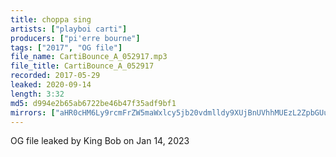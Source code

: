 ```yaml
---
title: choppa sing
artists: ["playboi carti"]
producers: ["pi'erre bourne"]
tags: ["2017", "OG file"]
file_name: CartiBounce_A_052917.mp3
file_title: CartiBounce_A_052917
recorded: 2017-05-29
leaked: 2020-09-14
length: 3:32
md5: d994e2b65ab6722be46b47f35adf9bf1
mirrors: ["aHR0cHM6Ly9rcmFrZW5maWxlcy5jb20vdmlldy9XUjBnUVhhMUEzL2ZpbGUuaHRtbA==", "aHR0cHM6Ly9kYnJlZS5vcmcvdi82NjNjODk="]
---
```

OG file leaked by King Bob on Jan 14, 2023

